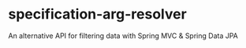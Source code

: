 specification-arg-resolver
==========================

An alternative API for filtering data with Spring MVC &amp; Spring Data JPA
